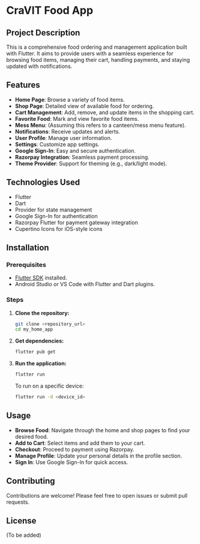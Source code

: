 # CraVIT Food App

## Project Description
This is a comprehensive food ordering and management application built with Flutter. It aims to provide users with a seamless experience for browsing food items, managing their cart, handling payments, and staying updated with notifications.

## Features
-   **Home Page**: Browse a variety of food items.
-   **Shop Page**: Detailed view of available food for ordering.
-   **Cart Management**: Add, remove, and update items in the shopping cart.
-   **Favorite Food**: Mark and view favorite food items.
-   **Mess Menu**: (Assuming this refers to a canteen/mess menu feature).
-   **Notifications**: Receive updates and alerts.
-   **User Profile**: Manage user information.
-   **Settings**: Customize app settings.
-   **Google Sign-In**: Easy and secure authentication.
-   **Razorpay Integration**: Seamless payment processing.
-   **Theme Provider**: Support for theming (e.g., dark/light mode).

## Technologies Used
-   Flutter
-   Dart
-   Provider for state management
-   Google Sign-In for authentication
-   Razorpay Flutter for payment gateway integration
-   Cupertino Icons for iOS-style icons

## Installation

### Prerequisites
-   [Flutter SDK](https://flutter.dev/docs/get-started/install) installed.
-   Android Studio or VS Code with Flutter and Dart plugins.

### Steps
1.  **Clone the repository:**
    ```bash
    git clone <repository_url>
    cd my_home_app
    ```
2.  **Get dependencies:**
    ```bash
    flutter pub get
    ```
3.  **Run the application:**
    ```bash
    flutter run
    ```
    To run on a specific device:
    ```bash
    flutter run -d <device_id>
    ```

## Usage
-   **Browse Food**: Navigate through the home and shop pages to find your desired food.
-   **Add to Cart**: Select items and add them to your cart.
-   **Checkout**: Proceed to payment using Razorpay.
-   **Manage Profile**: Update your personal details in the profile section.
-   **Sign In**: Use Google Sign-In for quick access.

## Contributing
Contributions are welcome! Please feel free to open issues or submit pull requests.

## License
(To be added)
